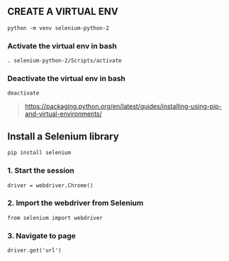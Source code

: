 ## CREATE A VIRTUAL ENV

`python -m venv selenium-python-2`

### Activate the virtual env in bash

`. selenium-python-2/Scripts/activate`

### Deactivate the virtual env in bash

`deactivate`


> https://packaging.python.org/en/latest/guides/installing-using-pip-and-virtual-environments/


## Install a Selenium library

`pip install selenium`


### 1. Start the session

`driver = webdriver.Chrome()`

### 2. Import the webdriver from Selenium

`from selenium import webdriver`

### 3. Navigate to page

`driver.get('url')`